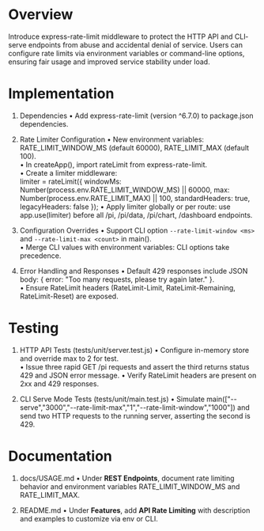 # Overview

Introduce express-rate-limit middleware to protect the HTTP API and CLI‐serve endpoints from abuse and accidental denial of service. Users can configure rate limits via environment variables or command-line options, ensuring fair usage and improved service stability under load.

# Implementation

1. Dependencies
   • Add express-rate-limit (version ^6.7.0) to package.json dependencies.

2. Rate Limiter Configuration
   • New environment variables: RATE_LIMIT_WINDOW_MS (default 60000), RATE_LIMIT_MAX (default 100).  
   • In createApp(), import rateLimit from express-rate-limit.  
   • Create a limiter middleware:  
     limiter = rateLimit({
       windowMs: Number(process.env.RATE_LIMIT_WINDOW_MS) || 60000,
       max: Number(process.env.RATE_LIMIT_MAX) || 100,
       standardHeaders: true,
       legacyHeaders: false
     });
   • Apply limiter globally or per route: use app.use(limiter) before all /pi, /pi/data, /pi/chart, /dashboard endpoints.

3. Configuration Overrides
   • Support CLI option `--rate-limit-window <ms>` and `--rate-limit-max <count>` in main().  
   • Merge CLI values with environment variables: CLI options take precedence.

4. Error Handling and Responses
   • Default 429 responses include JSON body: { error: "Too many requests, please try again later." }.  
   • Ensure RateLimit headers (RateLimit-Limit, RateLimit-Remaining, RateLimit-Reset) are exposed.

# Testing

1. HTTP API Tests (tests/unit/server.test.js)
   • Configure in-memory store and override max to 2 for test.  
   • Issue three rapid GET /pi requests and assert the third returns status 429 and JSON error message.
   • Verify RateLimit headers are present on 2xx and 429 responses.

2. CLI Serve Mode Tests (tests/unit/main.test.js)
   • Simulate main(["--serve","3000","--rate-limit-max","1","--rate-limit-window","1000"]) and send two HTTP requests to the running server, asserting the second is 429.

# Documentation

1. docs/USAGE.md
   • Under **REST Endpoints**, document rate limiting behavior and environment variables RATE_LIMIT_WINDOW_MS and RATE_LIMIT_MAX.

2. README.md
   • Under **Features**, add **API Rate Limiting** with description and examples to customize via env or CLI.
